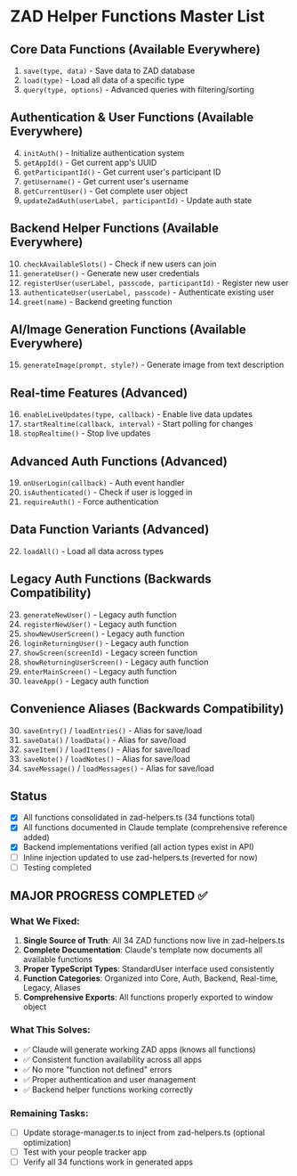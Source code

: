 # ZAD Helper Functions Master List

## Core Data Functions (Available Everywhere)
1. `save(type, data)` - Save data to ZAD database
2. `load(type)` - Load all data of a specific type  
3. `query(type, options)` - Advanced queries with filtering/sorting

## Authentication & User Functions (Available Everywhere)
4. `initAuth()` - Initialize authentication system
5. `getAppId()` - Get current app's UUID
6. `getParticipantId()` - Get current user's participant ID
7. `getUsername()` - Get current user's username
8. `getCurrentUser()` - Get complete user object
9. `updateZadAuth(userLabel, participantId)` - Update auth state

## Backend Helper Functions (Available Everywhere)
10. `checkAvailableSlots()` - Check if new users can join
11. `generateUser()` - Generate new user credentials
12. `registerUser(userLabel, passcode, participantId)` - Register new user
13. `authenticateUser(userLabel, passcode)` - Authenticate existing user
14. `greet(name)` - Backend greeting function

## AI/Image Generation Functions (Available Everywhere)
15. `generateImage(prompt, style?)` - Generate image from text description

## Real-time Features (Advanced)
16. `enableLiveUpdates(type, callback)` - Enable live data updates
17. `startRealtime(callback, interval)` - Start polling for changes
18. `stopRealtime()` - Stop live updates

## Advanced Auth Functions (Advanced)
19. `onUserLogin(callback)` - Auth event handler
20. `isAuthenticated()` - Check if user is logged in
21. `requireAuth()` - Force authentication

## Data Function Variants (Advanced)
22. `loadAll()` - Load all data across types

## Legacy Auth Functions (Backwards Compatibility)
23. `generateNewUser()` - Legacy auth function
24. `registerNewUser()` - Legacy auth function  
25. `showNewUserScreen()` - Legacy auth function
26. `loginReturningUser()` - Legacy auth function
26. `showScreen(screenId)` - Legacy screen function
27. `showReturningUserScreen()` - Legacy auth function
28. `enterMainScreen()` - Legacy auth function
29. `leaveApp()` - Legacy auth function

## Convenience Aliases (Backwards Compatibility)
30. `saveEntry()` / `loadEntries()` - Alias for save/load
31. `saveData()` / `loadData()` - Alias for save/load
32. `saveItem()` / `loadItems()` - Alias for save/load  
33. `saveNote()` / `loadNotes()` - Alias for save/load
34. `saveMessage()` / `loadMessages()` - Alias for save/load

## Status
- [x] All functions consolidated in zad-helpers.ts (34 functions total)
- [x] All functions documented in Claude template (comprehensive reference added)
- [x] Backend implementations verified (all action types exist in API)
- [ ] Inline injection updated to use zad-helpers.ts (reverted for now)
- [ ] Testing completed

## MAJOR PROGRESS COMPLETED ✅

### What We Fixed:
1. **Single Source of Truth**: All 34 ZAD functions now live in zad-helpers.ts
2. **Complete Documentation**: Claude's template now documents all available functions
3. **Proper TypeScript Types**: StandardUser interface used consistently  
4. **Function Categories**: Organized into Core, Auth, Backend, Real-time, Legacy, Aliases
5. **Comprehensive Exports**: All functions properly exported to window object

### What This Solves:
- ✅ Claude will generate working ZAD apps (knows all functions)
- ✅ Consistent function availability across all apps
- ✅ No more "function not defined" errors  
- ✅ Proper authentication and user management
- ✅ Backend helper functions working correctly

### Remaining Tasks:
- [ ] Update storage-manager.ts to inject from zad-helpers.ts (optional optimization)
- [ ] Test with your people tracker app
- [ ] Verify all 34 functions work in generated apps 